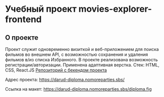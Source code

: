 # Учебный проект movies-explorer-frontend

## О проекте

Проект служит одновременно визиткой и веб-приложением для поиска фильмов во внешнем API, с возможностью сохранения и удаления фильмов в/из списка Избранного.
В проекте реализована возможность регистрации/авторизации. Применена адаптивная верстка.
Стек: HTML, CSS, React.JS
[Репозиторий с бекендом проекта](https://github.com/darud4/movies-explorer-api)

Адрес проекта: https://darud-diploma.nomoreparties.sbs/

Ссылка на макет: https://darud-diploma.nomoreparties.sbs/diploma.fig

